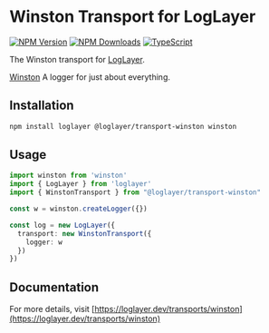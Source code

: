 # Winston Transport for LogLayer

[![NPM Version](https://img.shields.io/npm/v/%40loglayer%2Ftransport-winston)](https://www.npmjs.com/package/@loglayer/transport-winston)
[![NPM Downloads](https://img.shields.io/npm/dm/%40loglayer%2Ftransport-winston)](https://www.npmjs.com/package/@loglayer/transport-winston)
[![TypeScript](https://img.shields.io/badge/%3C%2F%3E-TypeScript-%230074c1.svg)](http://www.typescriptlang.org/)

The Winston transport for [LogLayer](https://loglayer.dev).

[Winston](https://github.com/winstonjs/winston) A logger for just about everything.

## Installation

```bash
npm install loglayer @loglayer/transport-winston winston
```

## Usage

```typescript
import winston from 'winston'
import { LogLayer } from 'loglayer'
import { WinstonTransport } from "@loglayer/transport-winston"

const w = winston.createLogger({})

const log = new LogLayer({
  transport: new WinstonTransport({
    logger: w
  })
})
```

## Documentation

For more details, visit [https://loglayer.dev/transports/winston](https://loglayer.dev/transports/winston)

